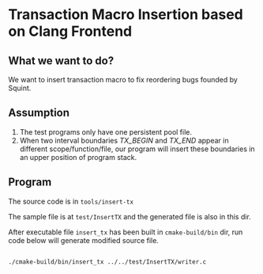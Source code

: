 #  Transaction Macro Insertion based on Clang Frontend

## What we want to do?

We want to insert transaction macro to fix reordering bugs founded by Squint.

## Assumption

1. The test programs only have one persistent pool file.
2. When two interval boundaries *TX_BEGIN* and *TX_END* appear in different scope/function/file, our program will insert these boundaries in an upper position of program stack.  

## Program

The source code is in `tools/insert-tx`

The sample file is at `test/InsertTX` and the generated file is also in this dir.

After executable file `insert_tx` has been built in `cmake-build/bin` dir, run code below will generate modified source file.

```

./cmake-build/bin/insert_tx ../../test/InsertTX/writer.c

```
